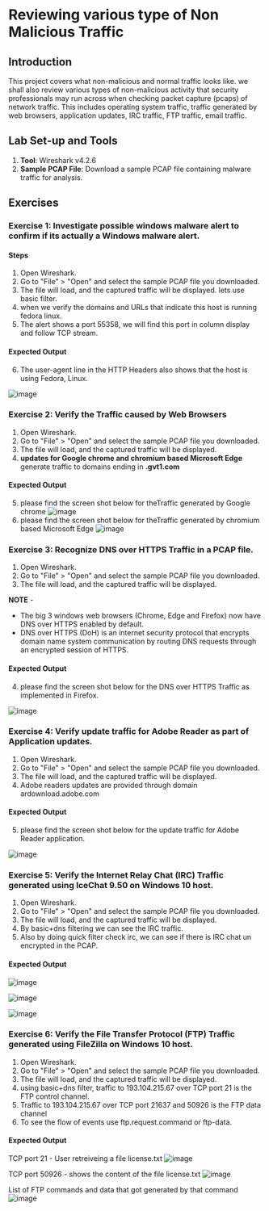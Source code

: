 # Reviewing various type of Non Malicious Traffic

## Introduction
This project covers what non-malicious and normal traffic looks like. we shall also review various types of non-malicious activity that security professionals may run across when checking packet capture (pcaps) of network traffic. This includes operating system traffic, traffic generated by web browsers, application updates, IRC traffic, FTP traffic, email traffic.

## Lab Set-up and Tools

1. **Tool**: Wireshark v4.2.6
2. **Sample PCAP File**: Download a sample PCAP file containing malware traffic for analysis.

## Exercises

### Exercise 1: Investigate possible windows malware alert to confirm if its actually a Windows malware alert.

#### Steps

1. Open Wireshark.
2. Go to "File" > "Open" and select the sample PCAP file you downloaded.
3. The file will load, and the captured traffic will be displayed. lets use basic filter.
4. when we verify the domains and URLs that indicate this host is running fedora linux.
5. The alert shows a port 55358, we will find this port in column display and follow TCP stream.

#### Expected Output

6. The user-agent line in the HTTP Headers also shows that the host is using Fedora, Linux.

![image](https://github.com/user-attachments/assets/391a8abf-ee7a-4981-a2d7-974be490a199)


### Exercise 2: Verify the Traffic caused by Web Browsers

1. Open Wireshark.
2. Go to "File" > "Open" and select the sample PCAP file you downloaded.
3. The file will load, and the captured traffic will be displayed.
4. **updates for Google chrome and chromium based Microsoft Edge** generate traffic to domains ending in **.gvt1.com**

#### Expected Output
5. please find the screen shot below for theTraffic generated by Google chrome 
    ![image](https://github.com/user-attachments/assets/7143c9f0-81dc-49ea-a83d-737ed86ecfaa)
6. please find the screen shot below for theTraffic generated by chromium based Microsoft Edge
   ![image](https://github.com/user-attachments/assets/a688ccd2-7b2f-429e-81c4-7158dd99b86e)

### Exercise 3: Recognize DNS over HTTPS Traffic in a PCAP file.

1. Open Wireshark.
2. Go to "File" > "Open" and select the sample PCAP file you downloaded.
3. The file will load, and the captured traffic will be displayed.

**NOTE** - 
* The big 3 windows web browsers (Chrome, Edge and Firefox) now have DNS over HTTPS enabled by default.
* DNS over HTTPS (DoH) is an internet security protocol that encrypts domain name system communication by routing DNS requests through an encrypted session of HTTPS.

#### Expected Output
4. please find the screen shot below for the DNS over HTTPS Traffic as implemented in Firefox.

![image](https://github.com/user-attachments/assets/08698f79-9f40-4850-8033-bfbc46added7)

### Exercise 4: Verify update traffic for Adobe Reader as part of Application updates.

1. Open Wireshark.
2. Go to "File" > "Open" and select the sample PCAP file you downloaded.
3. The file will load, and the captured traffic will be displayed.
4. Adobe readers updates are provided through domain ardownload.adobe.com

#### Expected Output
5. please find the screen shot below for the update traffic for Adobe Reader application.

![image](https://github.com/user-attachments/assets/db10bfdd-e24f-45c8-9df3-167bac5fb5fd)

### Exercise 5: Verify the Internet Relay Chat (IRC) Traffic generated using IceChat 9.50 on Windows 10 host.

1. Open Wireshark.
2. Go to "File" > "Open" and select the sample PCAP file you downloaded.
3. The file will load, and the captured traffic will be displayed.
4. By basic+dns filtering we can see the IRC traffic.
5. Also by doing quick filter check irc, we can see if there is IRC chat un encrypted in the PCAP.

#### Expected Output

![image](https://github.com/user-attachments/assets/e6710e3f-da34-44e8-93df-9aadce27b265)

![image](https://github.com/user-attachments/assets/72f473a7-376b-4f1f-bbf5-3f3fa9cbb87c)

![image](https://github.com/user-attachments/assets/2fc3ac9f-b43e-47c9-96b8-114b5c6473be)

### Exercise 6: Verify the File Transfer Protocol (FTP) Traffic generated using FileZilla on Windows 10 host.

1. Open Wireshark.
2. Go to "File" > "Open" and select the sample PCAP file you downloaded.
3. The file will load, and the captured traffic will be displayed.
4. using basic+dns filter, traffic to 193.104.215.67 over TCP port 21 is the FTP control channel.
5. Traffic to 193.104.215.67 over TCP port 21637 and 50926 is the FTP data channel
6. To see the flow of events use ftp.request.command or ftp-data.

#### Expected Output

TCP port 21 - User retreiveing a file license.txt
![image](https://github.com/user-attachments/assets/c4b682ea-c69a-4772-a289-a8144f12f1c9)

TCP port 50926 - shows the content of the file license.txt
![image](https://github.com/user-attachments/assets/d6ef73fd-baf0-4aac-b031-5acec443bb3d)

List of FTP commands and data that got generated by that command
![image](https://github.com/user-attachments/assets/a23075ca-66a7-4fd3-b0f6-41bba9c06b59)




